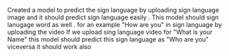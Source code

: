 Created a model to predict the sign language by uploading sign language image and it should predict sign language easily .
This model should sign lanugage word as well . for an example "How are you" in sign language by uploading the video
If we upload sing language video for "What is your Name" this model should predict this sign language as
"Who are you" viceversa it should work also
